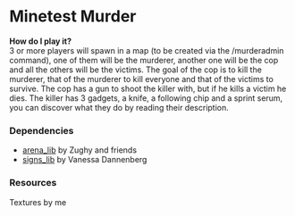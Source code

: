 # Minetest Murder

**How do I play it?** <br>
3 or more players will spawn in a map (to be created via the /murderadmin command), one of them will be the murderer, another one will be the cop and all the others 
will be the victims. The goal of the cop is to kill the murderer, that of the murderer to kill everyone and that of the victims to survive.
The cop has a gun to shoot the killer with, but if he kills a victim he dies.
The killer has 3 gadgets, a knife, a following chip and a sprint serum, you can discover what they do by reading their description.

### Dependencies
* [arena_lib](https://gitlab.com/zughy-friends-minetest/arena_lib/) by Zughy and friends
* [signs_lib](https://gitlab.com/VanessaE/signs_lib) by Vanessa Dannenberg


### Resources
Textures by me
